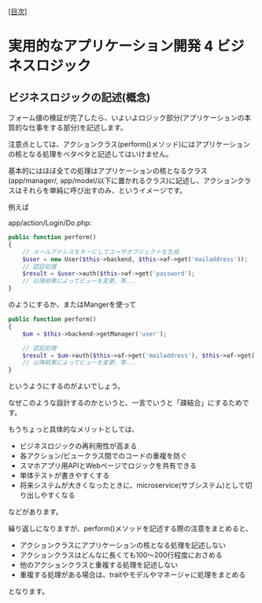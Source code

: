 [[目次](README.md)]
# 実用的なアプリケーション開発 4 ビジネスロジック

## ビジネスロジックの記述(概念)

フォーム値の検証が完了したら、いよいよロジック部分(アプリケーションの本質的な仕事をする部分)を記述します。

注意点としては、アクションクラス(perform()メソッド)にはアプリケーションの核となる処理をベタベタと記述してはいけません。

基本的にはほぼ全ての処理はアプリケーションの核となるクラス(app/manager/, app/model/以下に置かれるクラス)に記述し、アクションクラスはそれらを単純に呼び出すのみ、というイメージです。

例えば

app/action/Login/Do.php:

```php
public function perform()
{
    // メールアドレスをキーにしてユーザオブジェクトを生成
    $user = new User($this->backend, $this->af->get('mailaddress'));
    // 認証処理
    $result = $user->auth($this->af->get('password');
    // 以降結果によってビューを変更、等...
}
```

のようにするか、またはMangerを使って

```php
public function perform()
{
    $um = $this->backend->getManager('user');

    // 認証処理
    $result = $um->auth($this->af->get('mailaddress'), $this->af->get('password'));
    // 以降結果によってビューを変更、等...
}
```

というようにするのがよいでしょう。

なぜこのような設計するのかというと、一言でいうと「疎結合」にするためです。

もうちょっと具体的なメリットとしては、

* ビジネスロジックの再利用性が高まる
 * 各アクション/ビュークラス間でのコードの重複を防ぐ
 * スマホアプリ用APIとWebページでロジックを共有できる
* 単体テストが書きやすくする
* 将来システムが大きくなったときに、microservice(サブシステム)として切り出しやすくなる

などがあります。

繰り返しになりますが、perform()メソッドを記述する際の注意をまとめると、

* アクションクラスにアプリケーションの核となる処理を記述しない
* アクションクラスはどんなに長くても100〜200行程度におさめる
* 他のアクションクラスと重複する処理を記述しない
* 重複する処理がある場合は、traitやモデルやマネージャに処理をまとめる

となります。
